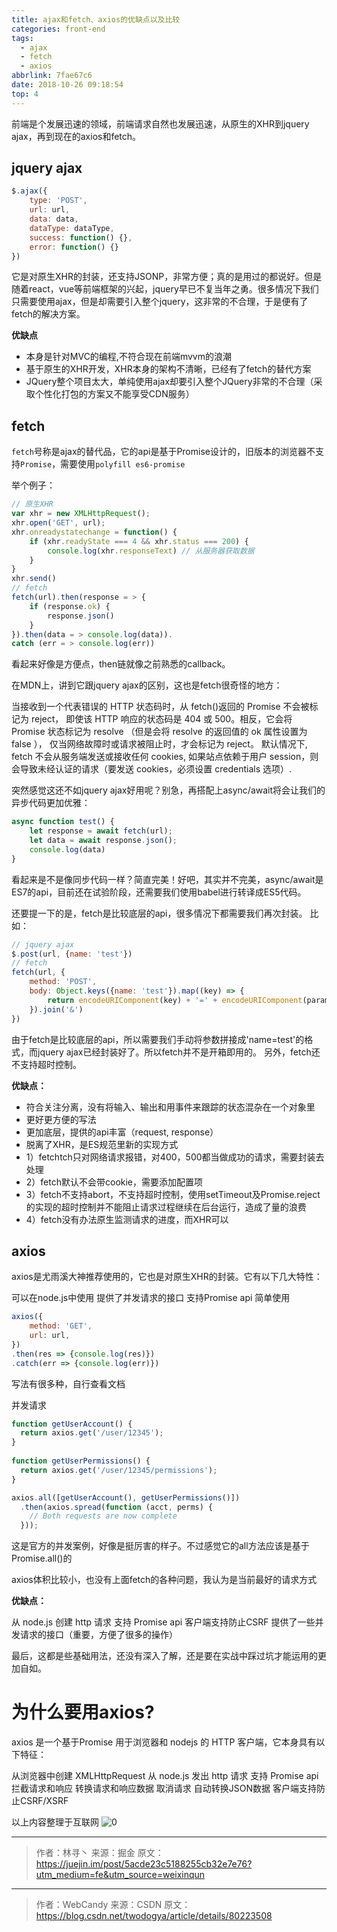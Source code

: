 ```yaml
---
title: ajax和fetch、axios的优缺点以及比较
categories: front-end
tags:
  - ajax
  - fetch
  - axios
abbrlink: 7fae67c6
date: 2018-10-26 09:18:54
top: 4
---
```


前端是个发展迅速的领域，前端请求自然也发展迅速，从原生的XHR到jquery ajax，再到现在的axios和fetch。

## jquery ajax 
```js
$.ajax({
    type: 'POST',
    url: url,
    data: data,
    dataType: dataType,
    success: function() {},
    error: function() {}
})
```

它是对原生XHR的封装，还支持JSONP，非常方便；真的是用过的都说好。但是随着react，vue等前端框架的兴起，jquery早已不复当年之勇。很多情况下我们只需要使用ajax，但是却需要引入整个jquery，这非常的不合理，于是便有了fetch的解决方案。

**优缺点**
- 本身是针对MVC的编程,不符合现在前端mvvm的浪潮
- 基于原生的XHR开发，XHR本身的架构不清晰，已经有了fetch的替代方案
- JQuery整个项目太大，单纯使用ajax却要引入整个JQuery非常的不合理（采取个性化打包的方案又不能享受CDN服务）

## fetch 

`fetch`号称是ajax的替代品，它的api是基于Promise设计的，旧版本的浏览器不支持`Promise`，需要使用`polyfill es6-promise`

举个例子：
```js
// 原生XHR
var xhr = new XMLHttpRequest();
xhr.open('GET', url);
xhr.onreadystatechange = function() {
	if (xhr.readyState === 4 && xhr.status === 200) {
		console.log(xhr.responseText) // 从服务器获取数据
	}
}
xhr.send()
// fetch
fetch(url).then(response = > {
	if (response.ok) {
		response.json()
	}
}).then(data = > console.log(data)).
catch (err = > console.log(err))
``` 

看起来好像是方便点，then链就像之前熟悉的callback。

在MDN上，讲到它跟jquery ajax的区别，这也是fetch很奇怪的地方：

当接收到一个代表错误的 HTTP 状态码时，从 fetch()返回的 Promise 不会被标记为 reject， 即使该 HTTP 响应的状态码是 404 或 500。相反，它会将 Promise 状态标记为 resolve （但是会将 resolve 的返回值的 ok 属性设置为 false ）， 仅当网络故障时或请求被阻止时，才会标记为 reject。 默认情况下, fetch 不会从服务端发送或接收任何 cookies, 如果站点依赖于用户 session，则会导致未经认证的请求（要发送 cookies，必须设置 credentials 选项）.

突然感觉这还不如jquery ajax好用呢？别急，再搭配上async/await将会让我们的异步代码更加优雅：

```js
async function test() {
    let response = await fetch(url);
    let data = await response.json();
    console.log(data)
}
```
 
看起来是不是像同步代码一样？简直完美！好吧，其实并不完美，async/await是ES7的api，目前还在试验阶段，还需要我们使用babel进行转译成ES5代码。

还要提一下的是，fetch是比较底层的api，很多情况下都需要我们再次封装。 比如：
```js
// jquery ajax
$.post(url, {name: 'test'})
// fetch
fetch(url, {
    method: 'POST',
    body: Object.keys({name: 'test'}).map((key) => {
        return encodeURIComponent(key) + '=' + encodeURIComponent(params[key]);
    }).join('&')
})
``` 

由于fetch是比较底层的api，所以需要我们手动将参数拼接成'name=test'的格式，而jquery ajax已经封装好了。所以fetch并不是开箱即用的。
另外，fetch还不支持超时控制。

**优缺点：**
- 符合关注分离，没有将输入、输出和用事件来跟踪的状态混杂在一个对象里
- 更好更方便的写法
- 更加底层，提供的api丰富（request, response）
- 脱离了XHR，是ES规范里新的实现方式
- 1）fetchtch只对网络请求报错，对400，500都当做成功的请求，需要封装去处理
- 2）fetch默认不会带cookie，需要添加配置项
- 3）fetch不支持abort，不支持超时控制，使用setTimeout及Promise.reject的实现的超时控制并不能阻止请求过程继续在后台运行，造成了量的浪费
- 4）fetch没有办法原生监测请求的进度，而XHR可以

## axios

axios是尤雨溪大神推荐使用的，它也是对原生XHR的封装。它有以下几大特性：

可以在node.js中使用
提供了并发请求的接口
支持Promise api
简单使用

```js
axios({
    method: 'GET',
    url: url,
})
.then(res => {console.log(res)})
.catch(err => {console.log(err)})
```
 
写法有很多种，自行查看文档

并发请求
```js
function getUserAccount() {
  return axios.get('/user/12345');
}
 
function getUserPermissions() {
  return axios.get('/user/12345/permissions');
}

axios.all([getUserAccount(), getUserPermissions()])
  .then(axios.spread(function (acct, perms) {
    // Both requests are now complete
  }));
```
 
这是官方的并发案例，好像是挺厉害的样子。不过感觉它的all方法应该是基于Promise.all()的

axios体积比较小，也没有上面fetch的各种问题，我认为是当前最好的请求方式 

**优缺点：**

从 node.js 创建 http 请求
支持 Promise api
客户端支持防止CSRF
提供了一些并发请求的接口（重要，方便了很多的操作）

最后，这都是些基础用法，还没有深入了解，还是要在实战中踩过坑才能运用的更加自如。

# 为什么要用axios?
axios 是一个基于Promise 用于浏览器和 nodejs 的 HTTP 客户端，它本身具有以下特征：

从浏览器中创建 XMLHttpRequest
从 node.js 发出 http 请求
支持 Promise api
拦截请求和响应
转换请求和响应数据
取消请求
自动转换JSON数据
客户端支持防止CSRF/XSRF

以上内容整理于互联网
![0](https://user-images.githubusercontent.com/22697565/47509372-8dce1a00-d8a8-11e8-959d-faf613af8dcc.jpg)

--------------------- 
>作者：林寻丶
>来源：掘金
>原文：https://juejin.im/post/5acde23c5188255cb32e7e76?utm_medium=fe&utm_source=weixinqun

--------------------- 
>作者：WebCandy 
>来源：CSDN 
>原文：https://blog.csdn.net/twodogya/article/details/80223508 
